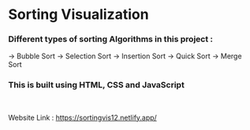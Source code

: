 # Sorting Visualization

### Different types of sorting Algorithms in this project :

-> Bubble Sort
-> Selection Sort
-> Insertion Sort
-> Quick Sort
-> Merge Sort

### This is built using HTML, CSS and JavaScript

<br/>

Website Link : https://sortingvis12.netlify.app/
